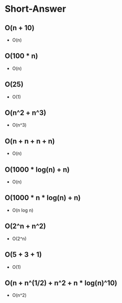 # Short-Answer

## O(n + 10)
   - O(n)
## O(100 * n) 
   - O(n)
## O(25)   
   - O(1)
## O(n^2 + n^3) 
   - O(n^3)
## O(n + n + n + n) 
   - O(n)
## O(1000 * log(n) + n) 
   - O(n)
## O(1000 * n * log(n) + n) 
   - O(n log n)
## O(2^n + n^2) 
   - O(2^n)
## O(5 + 3 + 1) 
   - O(1)
## O(n + n^(1/2) + n^2 + n * log(n)^10) 
   - O(n^2)